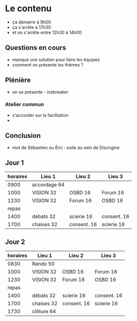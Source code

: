 # Le contenu

- ça démarre à 9h00
- ça s'arrête à 17h30
- et on s'arrête entre 12h30 à 14h00

## Questions en cours
- manque une solution pour faire les équipes
- comment on présente les thèmes ?

## Plénière
- on se présente - icebreaker

### Atelier commun
- s'accorder sur la facilitation
- 
## Conclusion
- mot de Sébastien ou Éric : suite au sein de Discngine

## Jour 1

| horaires | Lieu 1      | Lieu 2      | Lieu 3      |
|----------|-------------|-------------|-------------|
|0900      | accordage 64|             |             |
|1000      | VISION 32   | OSBD 16     | Forum 16    |
|1230      | VISION 32   | Forum 16    | OSBD 16     |
|repas     |             |             |             |
|1400      | débats 32   | scierie 16  | consent. 16 |
|1700      | chaises 32  | consent. 16 | scierie 16  |

## Jour 2

| horaires | Lieu 1      | Lieu 2      | Lieu 3      |
|----------|-------------|-------------|-------------|
|0830      | Rando 50    |             |             |
|1000      | VISION 32   | OSBD 16     | Forum 16    |
|1230      | VISION 32   | Forum 16    | OSBD 16     |
|repas     |             |             |             |
|1400      | débats 32   | scierie 16  | consent. 16 |
|1700      | chaises 32  | consent. 16 | scierie 16  |
|1730      | clôture 64  |             |             |
